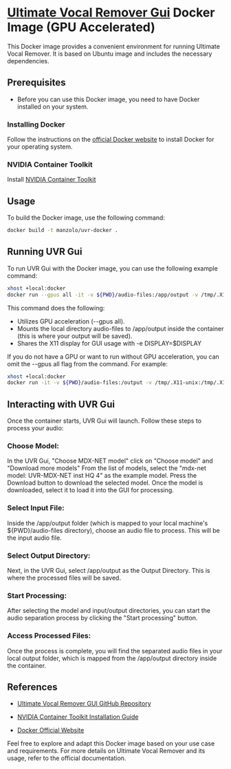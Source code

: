# [Ultimate Vocal Remover Gui](https://github.com/Anjok07/ultimatevocalremovergui) Docker Image (GPU Accelerated)

This Docker image provides a convenient environment for running Ultimate Vocal Remover.
It is based on Ubuntu image and includes the necessary dependencies.

## Prerequisites
- Before you can use this Docker image, you need to have Docker installed on your system.

### Installing Docker

Follow the instructions on the [official Docker website](https://docs.docker.com/get-docker/) to install Docker for your operating system.

### NVIDIA Container Toolkit

Install [NVIDIA Container Toolkit](https://docs.nvidia.com/datacenter/cloud-native/container-toolkit/latest/install-guide.html)

## Usage
To build the Docker image, use the following command:

```bash
docker build -t manzolo/uvr-docker .
```

## Running UVR Gui
To run UVR Gui with the Docker image, you can use the following example command:

```bash
xhost +local:docker
docker run --gpus all -it -v ${PWD}/audio-files:/app/output -v /tmp/.X11-unix:/tmp/.X11-unix -e DISPLAY=$DISPLAY manzolo/uvr-docker
```
This command does the following:

- Utilizes GPU acceleration (--gpus all).
- Mounts the local directory audio-files to /app/output inside the container (this is where your output will be saved).
- Shares the X11 display for GUI usage with -e DISPLAY=$DISPLAY
    
If you do not have a GPU or want to run without GPU acceleration, you can omit the --gpus all flag from the command. For example:
```bash
xhost +local:docker
docker run -it -v ${PWD}/audio-files:/output -v /tmp/.X11-unix:/tmp/.X11-unix -e DISPLAY=$DISPLAY manzolo/uvr-docker
```

## Interacting with UVR Gui

Once the container starts, UVR Gui will launch. Follow these steps to process your audio:

### Choose Model:
  In the UVR Gui, "Choose MDX-NET model" click on "Choose model" and "Download more models"
  From the list of models, select the "mdx-net model: UVR-MDX-NET inst HQ 4" as the example model.
  Press the Download button to download the selected model.
  Once the model is downloaded, select it to load it into the GUI for processing.

### Select Input File:
Inside the /app/output folder (which is mapped to your local machine's ${PWD}/audio-files directory), choose an audio file to process. This will be the input audio file.

### Select Output Directory:
Next, in the UVR Gui, select /app/output as the Output Directory. This is where the processed files will be saved.

### Start Processing:
After selecting the model and input/output directories, you can start the audio separation process by clicking the "Start processing" button.
    
### Access Processed Files:
Once the process is complete, you will find the separated audio files in your local output folder, which is mapped from the /app/output directory inside the container.

## References
- [Ultimate Vocal Remover GUI GitHub Repository](https://github.com/Anjok07/ultimatevocalremovergui)

- [NVIDIA Container Toolkit Installation Guide](https://docs.nvidia.com/datacenter/cloud-native/container-toolkit/latest/install-guide.html)

- [Docker Official Website](https://docs.docker.com/get-docker/)

Feel free to explore and adapt this Docker image based on your use case and requirements. For more details on Ultimate Vocal Remover and its usage, refer to the official documentation.
